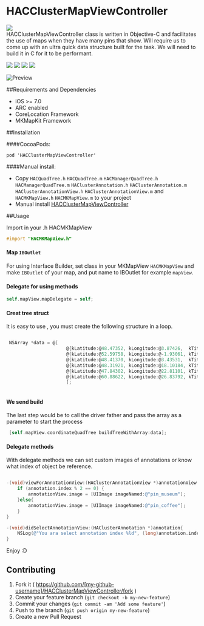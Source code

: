 # HACClusterMapViewController
<img src="https://img.shields.io/twitter/url/https/github.com/litoarias/HACClusterMapViewController.svg?style=social"><br>
HACClusterMapViewController class is written in Objective-C and facilitates the use of maps when they have many pins that show.
Will require us to come up with an ultra quick data structure built for the task. We will need to build it in C for it to be performant.

<img src="https://img.shields.io/github/issues/litoarias/HACClusterMapViewController.svg?style=flat-square">
<img src="https://img.shields.io/badge/license-MIT-blue.svg?style=flat-square">
<img src="https://img.shields.io/cocoapods/v/HACClusterMapViewController.svg?style=flat-square">
<img src="https://img.shields.io/npm/dm/HACClusterMapViewController.svg?style=flat-square">


![Preview](https://github.com/litoarias/HACClusterMapViewController/blob/master/ExampleApp/hacclusterviewcontroller.gif)

##Requirements and Dependencies
- iOS >= 7.0
- ARC enabled
- CoreLocation Framework
- MKMapKit Framework

##Installation

####CocoaPods:

    pod 'HACClusterMapViewController'

####Manual install:
- Copy `HACQuadTree.h` `HACQuadTree.m` `HACManagerQuadTree.h` `HACManagerQuadTree.m` `HAClusterAnnotation.h` `HAClusterAnnotation.m` `HAClusterAnnotationView.h` `HAClusterAnnotationView.m` and `HACMKMapView.h` `HACMKMapView.m` to your project
- Manual install [HACClusterMapViewController](https://github.com/litoarias/HACClusterMapViewController/#manual-install)

##Usage

Import in your .h HACMKMapView
```objective-c
#import "HACMKMapView.h"
```

#### Map `IBOutlet`
For using Interface Builder, set class in your MKMapView `HACMKMapView` and make `IBOutlet` of your map, and put name to IBOutlet for example `mapView`.
#### Delegate for using methods
```objective-c
self.mapView.mapDelegate = self;
```
#### Creat tree struct
It is easy to use , you must create the following structure in a loop.
```objective-c

 NSArray *data = @[
                      @{kLatitude:@48.47352, kLongitude:@3.87426,  kTitle : @"Title 1", kSubtitle : @"",            kIndex : @0},
                      @{kLatitude:@52.59758, kLongitude:@-1.93061, kTitle : @"Title 2", kSubtitle : @"Subtitle 2",  kIndex : @1},
                      @{kLatitude:@48.41370, kLongitude:@3.43531,  kTitle : @"Title 3", kSubtitle : @"Subtitle 3",  kIndex : @2},
                      @{kLatitude:@48.31921, kLongitude:@18.10184, kTitle : @"Title 4", kSubtitle : @"Subtitle 4",  kIndex : @3},
                      @{kLatitude:@47.84302, kLongitude:@22.81101, kTitle : @"Title 5", kSubtitle : @"Subtitle 5",  kIndex : @4},
                      @{kLatitude:@60.88622, kLongitude:@26.83792, kTitle : @"Title 6", kSubtitle : @""          ,  kIndex : @5}
                      ];
                      
```

#### We send build 
The last step would be to call the driver father and pass the array as a parameter to start the process
```objective-c
 [self.mapView.coordinateQuadTree buildTreeWithArray:data];
```
#### Delegate methods
With delegate methods we can set custom images of annotations or know what index of object be reference.
```objective-c

-(void)viewForAnnotationView:(HAClusterAnnotationView *)annotationView annotation:(HAClusterAnnotation *)annotation{
    if (annotation.index % 2 == 0) {
        annotationView.image = [UIImage imageNamed:@"pin_museum"];
    }else{
        annotationView.image = [UIImage imageNamed:@"pin_coffee"];
    }
}

-(void)didSelectAnnotationView:(HAClusterAnnotation *)annotation{
    NSLog(@"You ara select annotation index %ld", (long)annotation.index);
}

```

Enjoy :D

## Contributing

1. Fork it ( https://github.com/[my-github-username]/HACClusterMapViewController/fork )
2. Create your feature branch (`git checkout -b my-new-feature`)
3. Commit your changes (`git commit -am 'Add some feature'`)
4. Push to the branch (`git push origin my-new-feature`)
5. Create a new Pull Request
